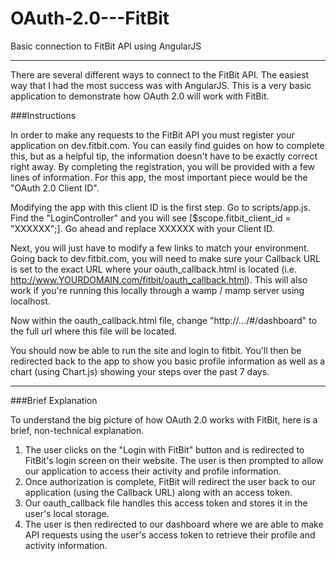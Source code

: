 # OAuth-2.0---FitBit

Basic connection to FitBit API using AngularJS

------------------------

There are several different ways to connect to the FitBit API. The easiest way that I had the most success was with AngularJS. This is a very basic application to demonstrate how OAuth 2.0 will work with FitBit.

###Instructions

In order to make any requests to the FitBit API you must register your application on dev.fitbit.com. You can easily find guides on how to complete this, but as a helpful tip, the information doesn't have to be exactly correct right away. By completing the registration, you will be provided with a few lines of information. For this app, the most important piece would be the "OAuth 2.0 Client ID".

Modifying the app with this client ID is the first step. Go to scripts/app.js. Find the "LoginController" and you will see [$scope.fitbit_client_id = "XXXXXX";]. Go ahead and replace XXXXXX with your Client ID.

Next, you will just have to modify a few links to match your environment. Going back to dev.fitbit.com, you will need to make sure your Callback URL is set to the exact URL where your oauth_callback.html is located (i.e. http://www.YOURDOMAIN.com/fitbit/oauth_callback.html). This will also work if you're running this locally through a wamp / mamp server using localhost.

Now within the oauth_callback.html file, change "http://.../#/dashboard" to the full url where this file will be located.

You should now be able to run the site and login to fitbit. You'll then be redirected back to the app to show you basic profile information as well as a chart (using Chart.js) showing your steps over the past 7 days.

------------------------

###Brief Explanation

To understand the big picture of how OAuth 2.0 works with FitBit, here is a brief, non-technical explanation.

1. The user clicks on the "Login with FitBit" button and is redirected to FitBit's login screen on their website. The user is then prompted to allow our application to access their activity and profile information.
2. Once authorization is complete, FitBit will redirect the user back to our application (using the Callback URL) along with an access token.
3. Our oauth_callback file handles this access token and stores it in the user's local storage.
4. The user is then redirected to our dashboard where we are able to make API requests using the user's access token to retrieve their profile and activity information.
